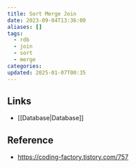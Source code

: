 ```yaml
---
title: Sort Merge Join
date: 2023-09-04T13:36:00
aliases: []
tags:
  - rdb
  - join
  - sort
  - merge
categories: 
updated: 2025-01-07T00:35
---
```


## Links

- [[Database|Database]]

## Reference

- https://coding-factory.tistory.com/757
